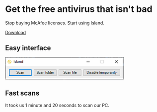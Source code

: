 # Get the free antivirus that isn't bad

Stop buying McAfee licenses. Start using Island.

[Download](https://github.com/getisland/island/releases)

## Easy interface

![Beautiful interface](interface.png)

## Fast scans

It took us 1 minute and 20 seconds to scan our PC.